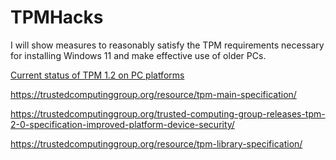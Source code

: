 # TPMHacks
I will show measures to reasonably satisfy the TPM requirements necessary for installing Windows 11 and make effective use of older PCs.

[Current status of TPM 1.2 on PC platforms](status.md)

https://trustedcomputinggroup.org/resource/tpm-main-specification/

https://trustedcomputinggroup.org/trusted-computing-group-releases-tpm-2-0-specification-improved-platform-device-security/

https://trustedcomputinggroup.org/resource/tpm-library-specification/
